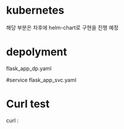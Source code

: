 # kubernetes
 
해당 부분은 차후에 helm-chart로 구현을 진행 예정

# depolyment
flask_app_dp.yaml

#service
flask_app_svc.yaml

# Curl test
curl <nodeIP>:<nodePort>

